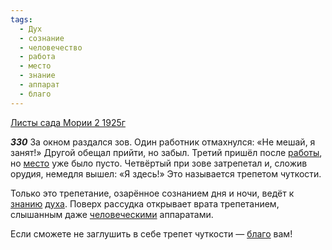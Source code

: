 ```yaml
---
tags:
  - Дух
  - сознание
  - человечество
  - работа
  - место
  - знание
  - аппарат
  - благо
---
```


[Листы сада Мории 2 1925г](/agni/1925)

___330___
За окном раздался зов. Один работник отмахнулся: «Не мешай, я занят!» Другой обещал прийти, но забыл. Третий пришёл после [работы](/tag/#работа), но [место](/tag/#место) уже было пусто. Четвёртый при зове затрепетал и, сложив орудия, немедля вышел: «Я здесь!» Это называется трепетом чуткости.   

Только это трепетание, озарённое сознанием дня и ночи, ведёт к [знанию](/tag/#знание) [духа](/tag/#Дух). Поверх рассудка открывает врата трепетанием, слышанным даже [человеческими](/tag/#человечество) аппаратами.   

Если сможете не заглушить в себе трепет чуткости — [благо](/tag/#благо) вам!   

